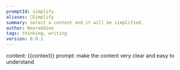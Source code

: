 ```yaml
---
promptId: simplify
aliases: 👼Simplify
summary: select a content and it will be simplified.
author: Noureddine
tags: thinking, writing
version: 0.0.1
---
```

content: 
{{context}}
prompt:
make the content very clear and easy to understand